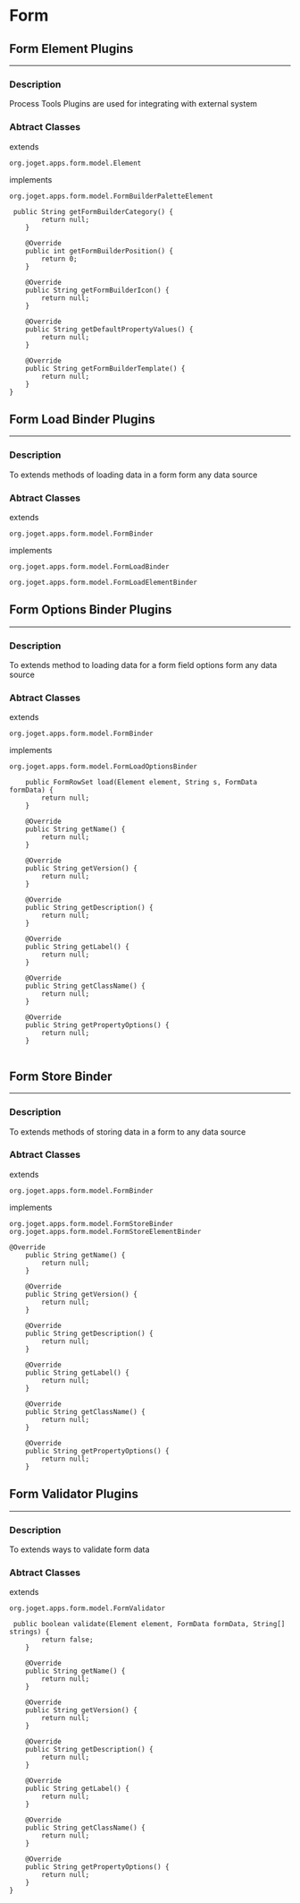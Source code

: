 # Form

## Form Element Plugins

---

### Description 

Process Tools Plugins are used for integrating with external system

### Abtract Classes 

extends 

`org.joget.apps.form.model.Element`

implements

`org.joget.apps.form.model.FormBuilderPaletteElement`

```
 public String getFormBuilderCategory() {
        return null;
    }

    @Override
    public int getFormBuilderPosition() {
        return 0;
    }

    @Override
    public String getFormBuilderIcon() {
        return null;
    }

    @Override
    public String getDefaultPropertyValues() {
        return null;
    }

    @Override
    public String getFormBuilderTemplate() {
        return null;
    }
}

```

## Form Load Binder Plugins 

---

### Description

To extends methods of loading data in a form form any data source

### Abtract Classes

extends 

`org.joget.apps.form.model.FormBinder`

implements 	

`org.joget.apps.form.model.FormLoadBinder`

`org.joget.apps.form.model.FormLoadElementBinder`

## Form Options Binder Plugins

---

### Description

To extends method to loading data for a form field options form any data source

### Abtract Classes

extends 

`org.joget.apps.form.model.FormBinder`

implements

`org.joget.apps.form.model.FormLoadOptionsBinder`


```
	public FormRowSet load(Element element, String s, FormData formData) {
        return null;
    }

    @Override
    public String getName() {
        return null;
    }

    @Override
    public String getVersion() {
        return null;
    }

    @Override
    public String getDescription() {
        return null;
    }

    @Override
    public String getLabel() {
        return null;
    }

    @Override
    public String getClassName() {
        return null;
    }

    @Override
    public String getPropertyOptions() {
        return null;
    }
	
```

## Form Store Binder

---

### Description

To extends  methods of storing data in a form to any data source

### Abtract Classes

extends 

`org.joget.apps.form.model.FormBinder`

implements 

`org.joget.apps.form.model.FormStoreBinder`
`org.joget.apps.form.model.FormStoreElementBinder`

```
@Override
    public String getName() {
        return null;
    }

    @Override
    public String getVersion() {
        return null;
    }

    @Override
    public String getDescription() {
        return null;
    }

    @Override
    public String getLabel() {
        return null;
    }

    @Override
    public String getClassName() {
        return null;
    }

    @Override
    public String getPropertyOptions() {
        return null;
    }

```

## Form Validator Plugins

---

### Description

To extends ways to validate form data

### Abtract Classes

extends

`org.joget.apps.form.model.FormValidator`

```
 public boolean validate(Element element, FormData formData, String[] strings) {
        return false;
    }

    @Override
    public String getName() {
        return null;
    }

    @Override
    public String getVersion() {
        return null;
    }

    @Override
    public String getDescription() {
        return null;
    }

    @Override
    public String getLabel() {
        return null;
    }

    @Override
    public String getClassName() {
        return null;
    }

    @Override
    public String getPropertyOptions() {
        return null;
    }
}

```